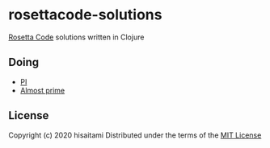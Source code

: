 # rosettacode-solutions

[Rosetta Code](https://rosettacode.org/wiki/Category:Programming_Tasks) solutions written in Clojure

## Doing

* [PI](http://rosettacode.org/wiki/Pi)
* [Almost prime](https://rosettacode.org/wiki/Almost_prime)

## License

Copyright (c) 2020 hisaitami
Distributed under the terms of the [MIT License](LICENSE)

